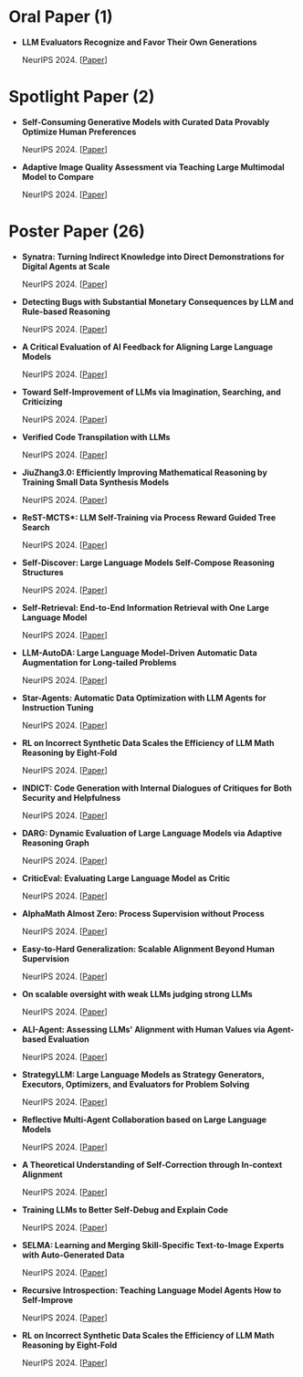 # Oral Paper (1)

- **LLM Evaluators Recognize and Favor Their Own Generations**
  
  NeurIPS 2024. [[Paper](https://arxiv.org/abs/2404.13076)]

# Spotlight Paper (2)

- **Self-Consuming Generative Models with Curated Data Provably Optimize Human Preferences**
  
  NeurIPS 2024. [[Paper](https://arxiv.org/abs/2407.09499)]

- **Adaptive Image Quality Assessment via Teaching Large Multimodal Model to Compare**
  
  NeurIPS 2024. [[Paper](https://arxiv.org/abs/2405.19298)]
  
# Poster Paper (26)

- **Synatra: Turning Indirect Knowledge into Direct Demonstrations for Digital Agents at Scale**
  
  NeurIPS 2024. [[Paper](https://arxiv.org/abs/2409.15637)]

- **Detecting Bugs with Substantial Monetary Consequences by LLM and Rule-based Reasoning**
  
  NeurIPS 2024. [[Paper](https://openreview.net/pdf?id=hB5NkiET32)]

- **A Critical Evaluation of AI Feedback for Aligning Large Language Models**
  
  NeurIPS 2024. [[Paper](https://arxiv.org/pdf/2402.12366)] 

- **Toward Self-Improvement of LLMs via Imagination, Searching, and Criticizing**
  
  NeurIPS 2024. [[Paper](https://arxiv.org/abs/2404.12253)]

- **Verified Code Transpilation with LLMs**
  
  NeurIPS 2024. [[Paper](https://arxiv.org/abs/2406.03003)]

- **JiuZhang3.0: Efficiently Improving Mathematical Reasoning by Training Small Data Synthesis Models**
  
  NeurIPS 2024. [[Paper](https://arxiv.org/abs/2405.14365)]

- **ReST-MCTS\*: LLM Self-Training via Process Reward Guided Tree Search**
  
  NeurIPS 2024. [[Paper](https://arxiv.org/abs/2406.03816)]

- **Self-Discover: Large Language Models Self-Compose Reasoning Structures**
  
  NeurIPS 2024. [[Paper](https://arxiv.org/abs/2402.03620)]

- **Self-Retrieval: End-to-End Information Retrieval with One Large Language Model**
  
  NeurIPS 2024. [[Paper](https://arxiv.org/abs/2403.00801)]

- **LLM-AutoDA: Large Language Model-Driven Automatic Data Augmentation for Long-tailed Problems**
  
  NeurIPS 2024. [[Paper](https://openreview.net/pdf?id=VpuOuZOVhP)]

- **Star-Agents: Automatic Data Optimization with LLM Agents for Instruction Tuning**
  
  NeurIPS 2024. [[Paper](https://openreview.net/pdf?id=jXsxGt80sv)]

- **RL on Incorrect Synthetic Data Scales the Efficiency of LLM Math Reasoning by Eight-Fold**
  
  NeurIPS 2024. [[Paper](https://arxiv.org/abs/2406.14532)]

- **INDICT: Code Generation with Internal Dialogues of Critiques for Both Security and Helpfulness**
  
  NeurIPS 2024. [[Paper](https://openreview.net/pdf?id=jCMYIUwprx)]

- **DARG: Dynamic Evaluation of Large Language Models via Adaptive Reasoning Graph**
  
  NeurIPS 2024. [[Paper](https://arxiv.org/abs/2406.17271)]

- **CriticEval: Evaluating Large Language Model as Critic**
  
  NeurIPS 2024. [[Paper](https://arxiv.org/abs/2402.13764)]

- **AlphaMath Almost Zero: Process Supervision without Process**
  
  NeurIPS 2024. [[Paper](https://arxiv.org/abs/2405.03553)]

- **Easy-to-Hard Generalization: Scalable Alignment Beyond Human Supervision**
  
  NeurIPS 2024. [[Paper](https://arxiv.org/abs/2403.09472)]

- **On scalable oversight with weak LLMs judging strong LLMs**
  
  NeurIPS 2024. [[Paper](https://arxiv.org/abs/2407.04622)]

- **ALI-Agent: Assessing LLMs' Alignment with Human Values via Agent-based Evaluation**
  
  NeurIPS 2024. [[Paper](https://arxiv.org/abs/2405.14125)]

- **StrategyLLM: Large Language Models as Strategy Generators, Executors, Optimizers, and Evaluators for Problem Solving**
  
  NeurIPS 2024. [[Paper](https://arxiv.org/abs/2311.08803)]

- **Reflective Multi-Agent Collaboration based on Large Language Models**
  
  NeurIPS 2024. [[Paper](https://openreview.net/pdf?id=wWiAR5mqXq)]

- **A Theoretical Understanding of Self-Correction through In-context Alignment**
  
  NeurIPS 2024. [[Paper](https://arxiv.org/abs/2405.18634)]

- **Training LLMs to Better Self-Debug and Explain Code**
  
  NeurIPS 2024. [[Paper](https://arxiv.org/abs/2405.18649)]

- **SELMA: Learning and Merging Skill-Specific Text-to-Image Experts with Auto-Generated Data**
  
  NeurIPS 2024. [[Paper](https://arxiv.org/abs/2403.06952)]

- **Recursive Introspection: Teaching Language Model Agents How to Self-Improve**
  
  NeurIPS 2024. [[Paper](https://arxiv.org/pdf/2407.18219)]

- **RL on Incorrect Synthetic Data Scales the Efficiency of LLM Math Reasoning by Eight-Fold**
  
  NeurIPS 2024. [[Paper](https://arxiv.org/pdf/2406.14532)]
